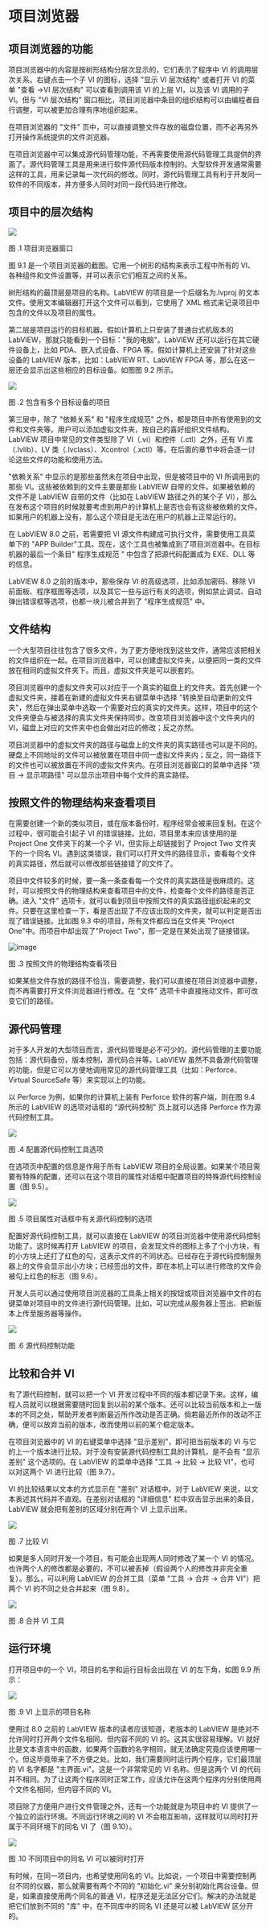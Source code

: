 # 项目浏览器

## 项目浏览器的功能

项目浏览器中的内容是按树形结构分层次显示的，它们表示了程序中 VI 的调用层次关系。右键点击一个子 VI 的图标，选择 "显示 VI 层次结构" 或者打开 VI 的菜单 "查看 -\>VI 层次结构" 可以查看到调用该 VI 的上层 VI，以及该 VI 调用的子 VI。但与 "VI 层次结构" 窗口相比，项目浏览器中条目的组织结构可以由编程者自行调整，可以被更加合理有序地组织起来。

在项目浏览器的 "文件" 页中，可以直接调整文件存放的磁盘位置，而不必再另外打开操作系统提供的文件浏览器。

在项目浏览器中可以集成源代码管理功能，不再需要使用源代码管理工具提供的界面了。源代码管理工具是用来进行软件源代码版本控制的。大型软件开发通常需要这样的工具，用来记录每一次代码的修改。同时，源代码管理工具有利于开发同一软件的不同版本，并方便多人同时对同一段代码进行修改。

## 项目中的层次结构

![](images/image531.png)

图 .1 项目浏览器窗口

图
9.1 是一个项目浏览器的截图。它用一个树形的结构来表示工程中所有的 VI、各种组件和文件设置等，并可以表示它们相互之间的关系。

树形结构的最顶层是项目的名称。LabVIEW 的项目是一个后缀名为.lvproj 的文本文件。使用文本编辑器打开这个文件可以看到，它使用了 XML 格式来记录项目中包含的文件以及项目的属性。

第二层是项目运行的目标机器。假如计算机上只安装了普通台式机版本的 LabVIEW，那就只能看到一个目标："我的电脑"。LabVIEW 还可以运行在其它硬件设备上，比如 PDA、嵌入式设备、FPGA 等。假如计算机上还安装了针对这些设备的 LabVIEW 版本，比如：LabVIEW
RT、LabVIEW FPGA 等，那么在这一层还会显示出这些相应的目标设备。如图图
9.2 所示。

![](images/image532.png)

图 .2 包含有多个目标设备的项目

第三层中，除了 "依赖关系" 和 "程序生成规范" 之外，都是项目中所有使用到的文件和文件夹等。用户可以添加虚拟文件夹，按自己的喜好组织文件结构。LabVIEW 项目中常见的文件类型除了 VI（.vi）和控件（.ctl）之外，还有 VI 库（.lvlib）、LV 类（.lvclass）、Xcontrol（.xctl）等。在后面的章节中将会逐一讨论这些文件的功能和使用方法。

"依赖关系" 中显示的是那些虽然未在项目中出现，但是被项目中的 VI 所调用到的那些 VI。这些被依赖到的文件主要是那些 LabVIEW 自带的文件。如果被依赖的文件不是 LabVIEW 自带的文件（比如在 LabVIEW 路径之外的某个子 VI），那么在发布这个项目的时候就要考虑到用户的计算机上是否也会有这些被依赖的文件。如果用户的机器上没有，那么这个项目是无法在用户的机器上正常运行的。

在 LabVIEW
8.0 之前，若需要把 VI 源文件构建成可执行文件，需要使用工具菜单下的 "APP
Builder"工具。现在，这个工具也被集成到了项目浏览器中。在目标机器的最后一个条目" 程序生成规范 " 中包含了把源代码配置成为 EXE、DLL 等的信息。

LabVIEW
8.0 之前的版本中，那些保存 VI 的高级选项，比如添加密码、移除 VI 前面板、程序框图等选项，以及其它一些与运行有关的选项，例如禁止调试、自动弹出错误框等选项，也都一块儿被合并到了 "程序生成规范" 中。

## 文件结构

一个大型项目往往包含了很多文件，为了更方便地找到这些文件，通常应该把相关的文件组织在一起。在项目浏览器中，可以创建虚拟文件夹，以便把同一类的文件放在相同的虚拟文件夹下。而且，虚拟文件夹是可以嵌套的。

项目浏览器中的虚拟文件夹可以对应于一个真实的磁盘上的文件夹。首先创建一个虚拟文件夹，接着在新建的虚拟文件夹右键菜单中选择 "转换至自动更新的文件夹"，然后在弹出菜单中选取一个需要对应的真实的文件夹。这样，项目中的这个文件夹便会与被选择的真实文件夹保持同步。改变项目浏览器中这个文件夹内的 VI，磁盘上对应的文件夹中也会做出对应的修改；反之亦然。

项目浏览器中的虚拟文件夹的路径与磁盘上的文件夹的真实路径也可以是不同的。硬盘上不同地址的文件可以被放置在项目中同一虚拟文件夹内；反之，同一路径下的文件也可以被放置在不同的虚拟文件夹内。在项目浏览器窗口的菜单中选择 "项目 -\> 显示项路径" 可以显示出项目中每个文件的真实路径。

## 按照文件的物理结构来查看项目

在需要创建一个新的类似项目，或在版本备份时，程序经常会被来回复制。在这个过程中，很可能会引起子 VI 的错误链接。比如，项目里本来应该使用的是 Project
One 文件夹下的某一个子 VI，但实际上却链接到了 Project
Two 文件夹下的一个同名 VI。遇到这类错误，我们可以打开文件的路径显示，查看每个文件的真实路径，然后就可以修改那些链接错了的文件了。

项目中文件较多的时候，要一条一条查看每一个文件的真实路径是很麻烦的。这时，可以按照文件的物理结构来查看项目中的文件，检查每个文件的路径是否正确。进入 "文件" 选项卡，就可以看到项目中按照文件的真实路径组织起来的文件。只要在这里检查一下，看是否出现了不应该出现的文件夹，就可以判定是否出现了错误链接。比如图
9.3 中的项目，所有文件都应当在文件夹 "Project
One"中。而项目中却出现了"Project Two"，那一定是在某处出现了链接错误。

![image](images/image533.jpeg)

图 .3 按照文件的物理结构查看项目

如果某些文件存放的路径不恰当，需要调整，我们可以直接在项目浏览器中调整，而不再需要打开文件浏览器进行修改。在 "文件" 选项卡中直接拖动文件，即可改变它们的路径。

## 源代码管理

对于多人开发的大型项目而言，源代码管理是必不可少的。源代码管理的主要功能包括：源代码备份，版本控制，源代码合并等。LabVIEW 虽然不具备源代码管理的功能，但是它可以方便地调用常见的源代码管理工具（比如：Perforce、Virtual
SourceSafe 等）来实现以上的功能。

以 Perforce 为例，如果你的计算机上装有 Perforce 软件的客户端，则在图
9.4 所示的 LabVIEW 的选项对话框的 "源代码控制" 页上就可以选择 Perforce 作为源代码控制工具。

![](images/image534.png)

图 .4 配置源代码控制工具选项

在选项页中配置的信息是作用于所有 LabVIEW 项目的全局设置。如果某个项目需要有特殊的配置，还可以在这个项目的属性对话框中配置项目的特殊源代码控制设置（图
9.5）。

![](images/image535.png)

图 .5 项目属性对话框中有关源代码控制的选项

配置好源代码控制工具，就可以直接在 LabVIEW 的项目浏览器中使用源代码控制功能了。这时候再打开 LabVIEW 的项目，会发现文件的图标上多了个小方块，有的小方块上还打了红色的勾，这表示文件的不同状态。已经存在于源代码控制服务器上的文件会显示出小方块；已经签出的文件，即在本机上可以进行修改的文件会被勾上红色的标志（图
9.6）。

开发人员可以通过使用项目浏览器的工具条上相关的按钮或项目浏览器中文件的右键菜单对项目中的文件进行源代码管理。比如，可以完成从服务器上签出、把新版本上传至服务器等操作。

![](images/image536.png)

图 .6 源代码控制功能

## 比较和合并 VI

有了源代码控制，就可以把一个 VI 开发过程中不同的版本都记录下来。这样，编程人员就可以根据需要随时回复到以前的某个版本。还可以比较当前版本和上一版本的不同之处，帮助开发者判断最近所作改动是否正确。倘若最近所作的改动不正确，便可以放弃当前的版本，改而使用以前的某个稳定版本。

在项目浏览器中的 VI 的右键菜单中选择 "显示差别"，即可把当前版本的 VI 与它的上一个版本进行比较。对于没有安装源代码控制工具的计算机，是不会有 "显示差别" 这个选项的。在 LabVIEW 的菜单中选择 "工具 -\> 比较 -\> 比较 VI"，也可以对这两个 VI 进行比较（图
9.7）。

VI 的比较结果以文本的方式显示在 "差别" 对话框中。对于 LabVIEW 来说，以文本表述其代码并不直观。在差别对话框的 "详细信息" 栏中双击显示出来的条目，LabVIEW 就会把有差别的区域分别在两个 VI 上显示出来。

![](images/image537.png)

图 .7 比较 VI

如果是多人同时开发一个项目，有可能会出现两人同时修改了某一个 VI 的情况。也许两个人的修改都是必要的，不可以被丢掉（假设两个人的修改并非完全重复）。那么，可以利用 LabVIEW 的合并工具（菜单 "工具 -\> 合并 -\> 合并 VI"）把两个 VI 的不同之处合并起来（图
9.8）。

![](images/image538.png)

图 .8 合并 VI 工具

## 运行环境

打开项目中的一个 VI，项目的名字和运行目标会出现在 VI 的左下角，如图
9.9 所示：

![](images/image539.png)

图 .9 VI 上显示的项目名称

使用过 8.0 之前的 LabVIEW 版本的读者应该知道，老版本的 LabVIEW 是绝对不允许同时打开两个文件名相同、但内容不同的 VI 的。这其实很容易理解。VI 就好比是文本语言中的函数，如果两个函数的名字相同，就无法确定究竟应该使用哪一个。但这毕竟带来了不方便之处。比如，我们需要同时运行两个程序，它们最顶层的 VI 名字都是 "主界面.vi"。这是一个非常常见的 VI 名称。但是这两个 VI 的代码并不相同。为了让这两个程序同时正常工作，应该允许在这两个程序内分别使用两个文件名相同，但内容不同的 VI。

项目除了方便用户进行文件管理之外，还有一个功能就是为项目中的 VI 提供了一个独立的运行环境。不同运行环境之间的 VI 不会相互影响，这样就可以同时打开属于不同环境下的同名 VI 了（图
9.10）。

![](images/image540.png)

图 .10 不同项目中的同名 VI 可以被同时打开

有时候，在同一项目内，也希望使用同名的 VI。比如说，一个项目中需要控制两台不同的仪器，那么就需要有两个不同的 "初始化.vi" 来分别初始化两台设备。但是，如果直接使用两个同名的普通 VI，程序还是无法区分它们。解决的办法就是把它们放到不同的 "库" 中，在不同库中的同名 VI 还是可以被 LabVIEW 区分开的。